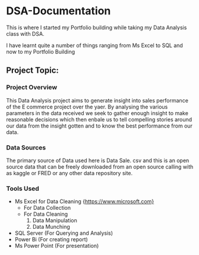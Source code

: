 # DSA-Documentation

This is where I started my Portfolio building while taking my Data Analysis class with DSA. 

I have learnt quite a number of things ranging from Ms Excel to SQL and now to my Portfolio Building

## Project Topic:

### Project Overview

This Data Analysis project aims to generate insight into sales performance of the E commerce project over the yaer. By analysing the various parameters in the data received we seek to gather enough insight to make reasonable decisions which then enbale us to tell compelling stories around our data from the insight gotten and to know the best performance from our data.

### Data Sources
The primary source of Data used here is Data Sale. csv and this is an open source data that can be freely downloaded from an open source calling with as kaggle or FRED or any other data repository site.

### Tools Used
- Ms Excel for Data Cleaning {https://www.microsoft.com}
    - For Data Collection
    - For Data Cleaning
      1. Data Manipulation
      2. Data Munching
- SQL Server (For Querying and Analysis)
- Power Bi (For creating report)
- Ms Power Point (For presentation)
